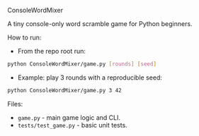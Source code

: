 ConsoleWordMixer

A tiny console-only word scramble game for Python beginners.

How to run:

- From the repo root run:

```bash
python ConsoleWordMixer/game.py [rounds] [seed]
```

- Example: play 3 rounds with a reproducible seed:

```bash
python ConsoleWordMixer/game.py 3 42
```

Files:
- `game.py` - main game logic and CLI.
- `tests/test_game.py` - basic unit tests.
